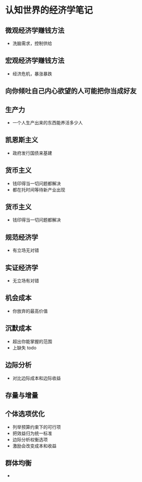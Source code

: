# 认知世界的经济学笔记

## 微观经济学赚钱方法
- 洗脑需求，控制供给

## 宏观经济学赚钱方法
- 经济危机，暴涨暴跌

## 向你倾吐自己内心欲望的人可能把你当成好友

## 生产力
- 一个人生产出来的东西能养活多少人

## 凯恩斯主义
- 政府发行国债来基建

## 货币主义
- 钱印得当一切问题都解决
- 都在托时间等待新产业出现

## 货币主义
- 钱印得当一切问题都解决

## 规范经济学
- 有立场无对错

## 实证经济学
- 无立场有对错

## 机会成本
- 你放弃的最高价值

## 沉默成本
- 超出你能掌握的范围
- 上缺失 todo

## 边际分析
- 对比边际成本和边际收益

## 存量与增量

## 个体选项优化
- 列举预算约束下的可行项
- 把效益归为统一标准
- 边际分析权衡选项
- 激励会改变成本和收益

## 群体均衡
- 